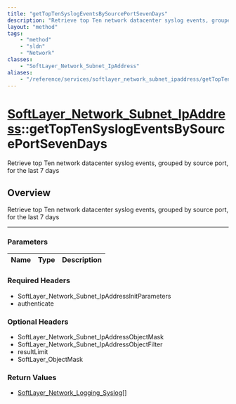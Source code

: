 ```yaml
---
title: "getTopTenSyslogEventsBySourcePortSevenDays"
description: "Retrieve top Ten network datacenter syslog events, grouped by source port, for the last 7 days"
layout: "method"
tags:
    - "method"
    - "sldn"
    - "Network"
classes:
    - "SoftLayer_Network_Subnet_IpAddress"
aliases:
    - "/reference/services/softlayer_network_subnet_ipaddress/getTopTenSyslogEventsBySourcePortSevenDays"
---
```

# [SoftLayer_Network_Subnet_IpAddress](/reference/services/SoftLayer_Network_Subnet_IpAddress)::getTopTenSyslogEventsBySourcePortSevenDays


Retrieve top Ten network datacenter syslog events, grouped by source port, for the last 7 days


## Overview 
Retrieve top Ten network datacenter syslog events, grouped by source port, for the last 7 days

-----

### Parameters 
|Name | Type | Description |
| --- | --- | --- |


### Required Headers
* SoftLayer_Network_Subnet_IpAddressInitParameters
* authenticate


### Optional Headers
* SoftLayer_Network_Subnet_IpAddressObjectMask
* SoftLayer_Network_Subnet_IpAddressObjectFilter
* resultLimit
* SoftLayer_ObjectMask

### Return Values
* <a href='/reference/datatypes/SoftLayer_Network_Logging_Syslog'>SoftLayer_Network_Logging_Syslog[] </a>




